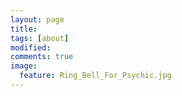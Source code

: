 ```yaml
---
layout: page
title:
tags: [about]
modified:
comments: true
image:
  feature: Ring_Bell_For_Psychic.jpg
---
```


